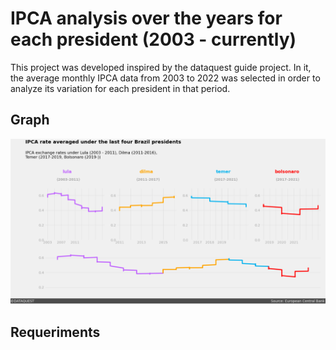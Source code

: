 # IPCA analysis over the years for each president (2003 - currently)

This project was developed inspired by the dataquest guide project. In it, the average monthly IPCA data from 2003 to 2022 was selected in order to analyze its variation for each president in that period.

## Graph

![alt text](https://github.com/thyall/IPCA-StoryTelling/blob/main/graph.png?raw=true)

## Requeriments
